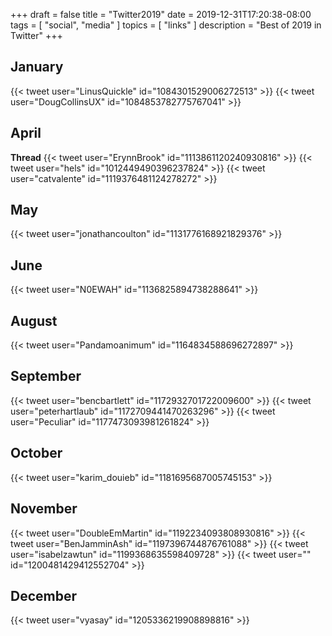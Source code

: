 +++
draft = false
title = "Twitter2019"
date = 2019-12-31T17:20:38-08:00
tags = [
  "social",
  "media"
]
topics = [
  "links"
]
description = "Best of 2019 in Twitter"
+++

## January

{{< tweet user="LinusQuickle" id="1084301529006272513" >}}
{{< tweet user="DougCollinsUX" id="1084853782775767041" >}}

## April

**Thread**
{{< tweet user="ErynnBrook" id="1113861120240930816" >}}
{{< tweet user="hels" id="1012449490396237824" >}}
{{< tweet user="catvalente" id="1119376481124278272" >}}

## May

{{< tweet user="jonathancoulton" id="1131776168921829376" >}}

## June

{{< tweet user="N0EWAH" id="1136825894738288641" >}}

## August

{{< tweet user="Pandamoanimum" id="1164834588696272897" >}}

## September

{{< tweet user="bencbartlett" id="1172932701722009600" >}}
{{< tweet user="peterhartlaub" id="1172709441470263296" >}}
{{< tweet user="Peculiar" id="1177473093981261824" >}}

## October

{{< tweet user="karim_douieb" id="1181695687005745153" >}}

## November

{{< tweet user="DoubleEmMartin" id="1192234093808930816" >}}
{{< tweet user="BenJamminAsh" id="1197396744876761088" >}}
{{< tweet user="isabelzawtun" id="1199368635598409728" >}}
{{< tweet user="" id="1200481429412552704" >}}

## December

{{< tweet user="vyasay" id="1205336219908898816" >}}

